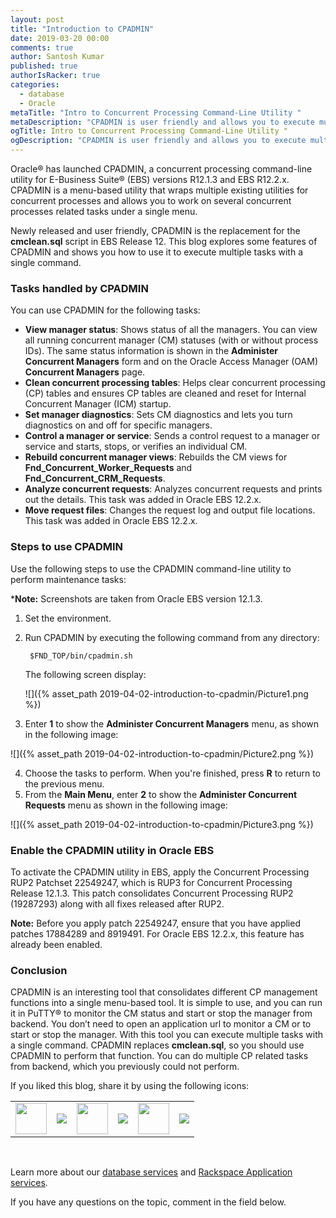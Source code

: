 ```yaml
---
layout: post
title: "Introduction to CPADMIN"
date: 2019-03-20 00:00
comments: true
author: Santosh Kumar
published: true
authorIsRacker: true
categories:
  - database
  - Oracle
metaTitle: "Intro to Concurrent Processing Command-Line Utility "
metaDescription: "CPADMIN is user friendly and allows you to execute multiple tasks with a single command."
ogTitle: Intro to Concurrent Processing Command-Line Utility "
ogDescription: "CPADMIN is user friendly and allows you to execute multiple tasks with a single command."
---
```



Oracle&reg; has launched CPADMIN, a concurrent processing command-line utility
for E-Business Suite&reg; (EBS) versions R12.1.3 and EBS R12.2.x. CPADMIN is a
menu-based utility that wraps multiple existing utilities for concurrent
processes and allows you to work on several concurrent processes related tasks
under a single menu.

Newly released and user friendly, CPADMIN is the replacement for the
**cmclean.sql** script in EBS Release 12. This blog explores some features of
CPADMIN and shows you how to use it to execute multiple tasks with a single
command.

<!-- more -->

### Tasks handled by CPADMIN

You can use CPADMIN for the following tasks:

- **View manager status**: Shows status of all the managers. You can view all
  running concurrent manager (CM) statuses (with or without process IDs). The
  same status information is shown in the **Administer Concurrent Managers**
  form and on the Oracle Access Manager (OAM) **Concurrent Managers** page.
- **Clean concurrent processing tables**: Helps clear concurrent processing (CP)
  tables and ensures CP tables are cleaned and reset for Internal Concurrent
  Manager (ICM) startup.
- **Set manager diagnostics**: Sets CM diagnostics and lets you turn diagnostics
  on and off for specific managers.
- **Control a manager or service**: Sends a control request to a manager or
  service and starts, stops, or verifies an individual CM.
- **Rebuild concurrent manager views**: Rebuilds the CM views for
  **Fnd\_Concurrent\_Worker\_Requests** and **Fnd\_Concurrent\_CRM\_Requests**.
- **Analyze concurrent requests**:  Analyzes concurrent requests and prints out
  the details. This task was added in Oracle EBS 12.2.x.
- **Move request files**:  Changes the request log and output file locations.
  This task was added in Oracle EBS 12.2.x.

### Steps to use CPADMIN

Use the following steps to use the CPADMIN command-line utility to perform
maintenance tasks:

***Note:** Screenshots are taken from Oracle EBS version 12.1.3.

1. Set the environment.

2. Run CPADMIN by executing the following command from any directory:

        $FND_TOP/bin/cpadmin.sh

   The following screen display:

   ![]({% asset_path 2019-04-02-introduction-to-cpadmin/Picture1.png %})

<ol start=3>
    <li>Enter <b>1</b> to show the <b>Administer Concurrent Managers</b> menu,
    as shown in the following image:</li>
</ol>

   ![]({% asset_path 2019-04-02-introduction-to-cpadmin/Picture2.png %})

<ol start=4>
    <li>Choose the tasks to perform. When you're finished, press <b>R</b> to
    return to the previous menu.</li>
    <li>From the <b>Main Menu</b>, enter <b>2</b> to show the <b>Administer
    Concurrent Requests</b> menu as shown in the following image:</li>
</ol>

   ![]({% asset_path 2019-04-02-introduction-to-cpadmin/Picture3.png %})

### Enable the CPADMIN utility in Oracle EBS

To activate the CPADMIN utility in EBS, apply the Concurrent Processing RUP2
Patchset 22549247, which is RUP3 for Concurrent Processing Release 12.1.3.
This patch consolidates Concurrent Processing RUP2 (19287293) along with all
fixes released after RUP2.

**Note:** Before you apply patch 22549247, ensure that you have applied patches
17884289 and 8919491. For Oracle EBS 12.2.x, this feature has already been
enabled.

### Conclusion

CPADMIN is an interesting tool that consolidates different CP management
functions into a single menu-based tool. It is simple to use, and you can run
it in PuTTY&reg; to monitor the CM status and start or stop the manager from
backend. You don’t need to open an application url to monitor a CM or to start
or stop the manager. With this tool you can execute multiple tasks with a single
command. CPADMIN replaces **cmclean.sql**, so you should use CPADMIN to perform
that function. You can do multiple CP related tasks from backend, which you
previously could not perform.


<table>
  <tr>If you liked this blog, share it by using the following icons:</tr>
  <tr>
   <td>
       <img src="{% asset_path line-tile.png %}" width=50 >
    </td>
    <td>
      <a href="https://twitter.com/home?status=https%3A//developer.rackspace.com/blog/introduction-to-cpadmin/">
        <img src="{% asset_path shareT.png %}">
      </a>
    </td>
    <td>
       <img src="{% asset_path line-tile.png %}" width=50 >
    </td>
    <td>
      <a href="https://www.facebook.com/sharer/sharer.php?u=https%3A//developer.rackspace.com/blog/introduction-to-cpadmin/">
        <img src="{% asset_path shareFB.png %}">
      </a>
    </td>
    <td>
       <img src="{% asset_path line-tile.png %}" width=50 >
    </td>
    <td>
      <a href="https://www.linkedin.com/shareArticle?mini=true&url=https%3A//developer.rackspace.com/blog/introduction-to-cpadmin&summary=&source=">
        <img src="{% asset_path shareL.png %}">
      </a>
    </td>
  </tr>
</table>

</br>

Learn more about our [database services](https://www.rackspace.com/dba-services)
and [Rackspace Application services](https://www.rackspace.com/application-management/managed-services).

If you have any questions on the topic, comment in the field below.
